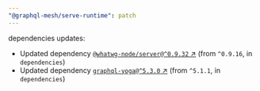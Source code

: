 ```yaml
---
"@graphql-mesh/serve-runtime": patch
---
```

dependencies updates:
  - Updated dependency [`@whatwg-node/server@^0.9.32` ↗︎](https://www.npmjs.com/package/@whatwg-node/server/v/0.9.32) (from `^0.9.16`, in `dependencies`)
  - Updated dependency [`graphql-yoga@^5.3.0` ↗︎](https://www.npmjs.com/package/graphql-yoga/v/5.3.0) (from `^5.1.1`, in `dependencies`)
